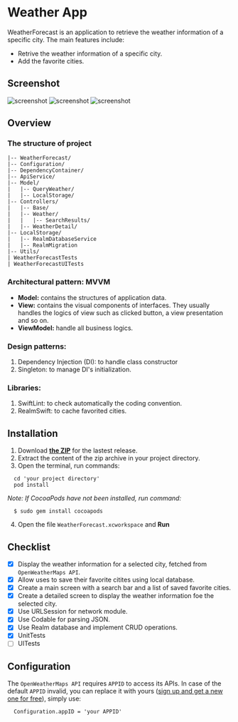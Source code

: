 # Weather App
WeatherForecast is an application to retrieve the weather information of a specific city. The main features include:
- Retrive the weather information of a specific city.
- Add the favorite cities.

## Screenshot
![screenshot](/screenshots/screenshots-1.png) ![screenshot](/screenshots/screenshots-2.png) ![screenshot](/screenshots/screenshots-3.png)

## Overview
### The structure of project
```
|-- WeatherForecast/
|-- Configuration/
|-- DependencyContainer/
|-- ApiService/
|-- Model/
|   |-- QueryWeather/
|   |-- LocalStorage/
|-- Controllers/
|   |-- Base/
|   |-- Weather/
|   |   |-- SearchResults/
|   |-- WeatherDetail/
|-- LocalStorage/
|   |-- RealmDatabaseService
|   |-- RealmMigration
|-- Utils/
| WeatherForecastTests
| WeatherForecastUITests
```

### Architectural pattern: MVVM

- **Model:** contains the structures of application data. 
- **View:** contains the visual components of interfaces. They usually handles the logics of view such as clicked button, a view presentation and so on.
- **ViewModel:** handle all business logics. 

### Design patterns: 
1. Dependency Injection (DI): to handle class constructor
2. Singleton: to manage DI's initialization.

### Libraries: 
1. SwiftLint: to check automatically the coding convention.
2. RealmSwift: to cache favorited cities.

## Installation
1. Download **[the ZIP](https://github.com/hoangthuytruc/WeatherForecast/releases/tag/v2.0)** for the lastest release.
2. Extract the content of the zip archive in your project directory.
3. Open the terminal, run commands:
```
  cd 'your project directory'
  pod install
```
*Note: If CocoaPods have not been installed, run command:*
```
  $ sudo gem install cocoapods
```
4. Open the file `WeatherForecast.xcworkspace` and **Run**

## Checklist
- [x] Display the weather information for a selected city, fetched from `OpenWeatherMaps API`.
- [x] Allow uses to save their favorite citites using local database.
- [x] Create a main screen with a search bar and a list of saved favorite cities.
- [x] Create a detailed screen to display the weather information foe the selected city.
- [x] Use URLSession for network module.
- [x] Use Codable for parsing JSON.
- [x] Use Realm database and implement CRUD operations.
- [x] UnitTests
- [ ] UITests

## Configuration
The `OpenWeatherMaps API` requires `APPID` to access its APIs. In case of the default `APPID` invalid, you can replace it with yours ([sign up and get a new one for free](https://openweathermap.org/api)), simply use:
```
  Configuration.appID = 'your APPID'
```
